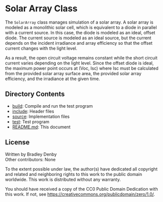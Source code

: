 # Solar Array Class

The `SolarArray` class manages simulation of a solar array. A solar array is
modeled as a monolithic solar cell, which is equivalent to a diode in parallel
with a current source. In this case, the diode is modeled as an ideal, offset
diode. The current source is modeled as an ideal source, but the current depends
on the incident irradiance and array efficiency so that the offset current
changes with the light level.

As a result, the open circuit voltage remains constant while the short circuit
current varies depending on the light level. Since the offset diode is ideal,
the maximum power point occurs at (Voc, Isc) where Isc must be calculated from
the provided solar array surface area, the provided solar array efficiency, and
the irradiance at the given time.

## Directory Contents

* [build](build/README.md): Compile and run the test program
* [include](include/SolarArray.hpp): Header files
* [source](source/SolarArray.cpp): Implementation files
* [test](test/test-solar-array.cpp): Test program
* [README.md](README.md): This document

## License

Written by Bradley Denby  
Other contributors: None

To the extent possible under law, the author(s) have dedicated all copyright and
related and neighboring rights to this work to the public domain worldwide. This
work is distributed without any warranty.

You should have received a copy of the CC0 Public Domain Dedication with this
work. If not, see <https://creativecommons.org/publicdomain/zero/1.0/>.
